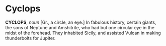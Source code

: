 # Cyclops

**CYCLOPS**, _noun_ \[Gr., a circle, an eye.\] In fabulous history, certain giants, the sons of Neptune and Amshitrite, who had but one circular eye in the midst of the forehead. They inhabited Sicily, and assisted Vulcan in making thunderbolts for Jupiter.